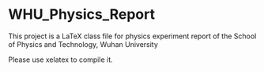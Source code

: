 # WHU_Physics_Report
This project is a LaTeX class file for physics experiment report of the School of Physics and Technology, Wuhan University

Please use xelatex to compile it.

